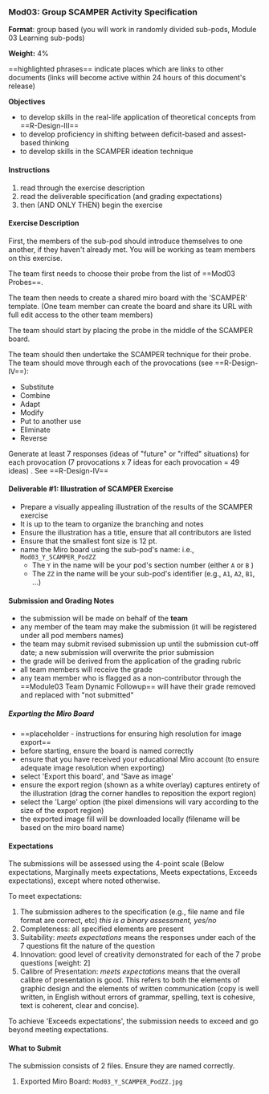 ### Mod03: Group SCAMPER Activity Specification

**Format**: group based (you will work in randomly divided sub-pods, Module 03 Learning sub-pods) 

**Weight:** 4% 

==highlighted phrases== indicate places which are links to other documents (links will become active within 24 hours of this document's release)

**Objectives**

- to develop skills in the real-life application of theoretical concepts from ==R-Design-III==
- to develop proficiency in shifting between deficit-based and assest-based thinking
- to develop skills in the SCAMPER ideation technique 

#### Instructions

1. read through the exercise description
2. read the deliverable specification (and grading expectations)
3. then (AND ONLY THEN) begin the exercise

#### Exercise Description

First, the members of the sub-pod should introduce themselves to one another, if they haven't already met.  You will be working as team members on this exercise.

The team first needs to choose their probe from the list of ==Mod03 Probes==.

The team then needs to create a shared miro board with the 'SCAMPER' template.  (One team member can create the board and share its URL with full edit access to the other team members)

The team should start by placing the probe in the middle of the SCAMPER board.  

The team should then undertake the SCAMPER technique for their probe.  The team should move through each of the provocations (see ==R-Design-IV==):

- Substitute
- Combine
- Adapt
- Modify
- Put to another use
- Eliminate
- Reverse

Generate at least 7 responses (ideas of "future" or "riffed" situations) for each provocation (7 provocations x 7 ideas for each provocation = 49 ideas) .   See ==R-Design-IV==

#### Deliverable #1: Illustration of SCAMPER Exercise 

- Prepare a visually appealing illustration of the results of the SCAMPER exercise
- It is up to the team to organize the branching and notes
- Ensure the illustration has a title, ensure that all contributors are listed
- Ensure that the smallest font size is 12 pt.
- name the Miro board using the sub-pod's name: i.e.,  `Mod03_Y_SCAMPER_PodZZ`
  - The `Y` in the name will be your pod's section number (either  `A` or  `B` )
  - The `ZZ` in the name will be your sub-pod's identifier (e.g., `A1`, `A2`, `B1`, ...) 

#### Submission and Grading Notes

- the submission will be made on behalf of the **team**
- any member of the team may make the submission (it will be registered under all pod members names)
- the team may submit revised submission up until the submission cut-off date; a new submission will overwrite the prior submission
- the grade will be derived from the application of the grading rubric
- all team members will receive the grade
- any team member who is flagged as a non-contributor through the ==Module03 Team Dynamic Followup== will have their grade removed and replaced with "not submitted" 

##### Exporting the Miro Board

- ==placeholder - instructions for ensuring high resolution for image export==
- before starting, ensure the board is named correctly
- ensure that you have received your educational Miro account (to ensure adequate image resolution when exporting)
- select 'Export this board', and 'Save as image'
- ensure the export region (shown as a white overlay) captures entirety of the illustration (drag the corner handles to reposition the export region)
- select the 'Large' option (the pixel dimensions will vary according to the size of the export region)
- the exported image fill will be downloaded locally (filename will be based on the miro board name)

#### Expectations

The submissions will be assessed using the 4-point scale (Below expectations, Marginally meets expectations, Meets expectations, Exceeds expectations), except where noted otherwise.

To meet expectations:

1. The submission adheres to the specification (e.g., file name and file format are correct, etc) *this is a binary assessment, yes/no*
2. Completeness: all specified elements are present
3. Suitability: *meets expectations* means the responses under each of the 7 questions fit the nature of the question 
4. Innovation: good level of creativity demonstrated for each of the 7 probe questions [weight: 2]
5. Calibre of Presentation: *meets expectations* means that the overall calibre of presentation is good.  This refers to both the elements of graphic design and the elements of written communication (copy is well written, in English without errors of grammar, spelling, text is cohesive, text is coherent, clear and concise).

To achieve 'Exceeds expectations', the submission needs to exceed and go beyond meeting expectations.

#### What to Submit

The submission consists of 2 files.  Ensure they are named correctly.

1. Exported Miro Board: `Mod03_Y_SCAMPER_PodZZ.jpg`

   



